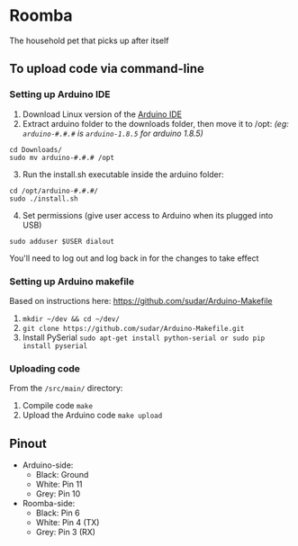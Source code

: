 # Roomba
The household pet that picks up after itself

## To upload code via command-line
### Setting up Arduino IDE
1. Download Linux version of the [Arduino IDE](https://www.arduino.cc/en/main/software)
2. Extract arduino folder to the downloads folder, then move it to /opt:  _(eg: ```arduino-#.#.#``` is ```arduino-1.8.5``` for arduino 1.8.5)_
```
cd Downloads/
sudo mv arduino-#.#.# /opt
```
3. Run the install.sh executable inside the arduino folder:
```
cd /opt/arduino-#.#.#/
sudo ./install.sh
```
4. Set permissions (give user access to Arduino when its plugged into USB)
```
sudo adduser $USER dialout
```
You'll need to log out and log back in for the changes to take effect

### Setting up Arduino makefile
Based on instructions here: https://github.com/sudar/Arduino-Makefile

1. `mkdir ~/dev && cd ~/dev/`
2. `git clone https://github.com/sudar/Arduino-Makefile.git`
3. Install PySerial `sudo apt-get install python-serial or sudo pip install pyserial`

### Uploading code
From the `/src/main/` directory:
1. Compile code `make`
2. Upload the Arduino code `make upload`


## Pinout
+ Arduino-side:
  + Black: Ground
  + White: Pin 11
  + Grey: Pin 10
+ Roomba-side:
  + Black: Pin 6
  + White: Pin 4 (TX)
  + Grey: Pin 3 (RX)
